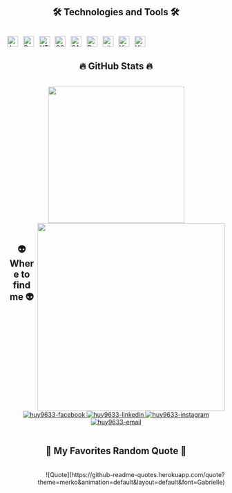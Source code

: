 <h2 align="center">🛠 Technologies and Tools 🛠</h2>
<br>
<!-- https://simpleicons.org/ -->
<span><img src="https://img.shields.io/badge/JavaScript-282C34?logo=javascript&logoColor=F7DF1E" alt="JavaScript logo" title="JavaScript" height="25" /></span>
&nbsp;
<span><img src="https://img.shields.io/badge/ReactJS-282C34?logo=react&logoColor=61DAFB" alt="ReactJS logo" title="ReactJS" height="25" /></span>
&nbsp;
<span><img src="https://img.shields.io/badge/HTML5-282C34?logo=html5&logoColor=E34F26" alt="HTML5 logo" title="HTML5" height="25" /></span>
&nbsp;
<span><img src="https://img.shields.io/badge/CSS3-282C34?logo=css3&logoColor=1572B6" alt="CSS3 logo" title="CSS3" height="25" /></span>
&nbsp;
<span><img src="https://img.shields.io/badge/Sass-282C34?logo=sass&logoColor=CC6699" alt="SASS logo" title="SASS" height="25" /></span>
&nbsp;
<span><img src="https://img.shields.io/badge/Bootstrap-282C34?logo=bootstrap&logoColor=7952B3" alt="Bootstrap logo" title="Bootstrap" height="25" /></span>
&nbsp;
<span><img src="https://img.shields.io/badge/git-282C34?logo=git&logoColor=F05032" alt="git logo" title="git" height="25" /></span>
&nbsp;
<span><img src="https://img.shields.io/badge/Visual%20Studio-282C34?logo=visualstudio&logoColor=5C2D91" alt="Visual Studio logo" title="Visual Studio" height="25" /></span>
&nbsp;
<span><img src="https://img.shields.io/badge/VS%20Code-282C34?logo=visual-studio-code&logoColor=007ACC" alt="Visual Studio Code logo" title="Visual Studio Code" height="25" /></span>
&nbsp;

<br>
<h2 align="center">🔥 GitHub Stats 🔥</h2>
<!-- https://github.com/anuraghazra/github-readme-stats -->
<br>
<div align=center>
  <a href="#" title="Trungquandev">
    <img width="315" align="center" src="https://github-readme-stats.vercel.app/api/top-langs/?username=huy9633&hide=c%23,powershell,Mathematica,Ruby,Objective-C,Objective-C%2b%2b,Cuda&title_color=61dafb&text_color=ffffff&icon_color=61dafb&bg_color=20232a&langs_count=8&layout=compact&border_color=61dafb&hide_border=true" />
  </a>
  <a href="#" title="Trungquandev">
    <img align="right" width="434" src="https://github-readme-stats.vercel.app/api?username=huy9633&show_icons=true&theme=react&border_color=61dafb&hide_border=true" />
  </a>
</div>

<br>
<h2 align="center">👽 Where to find me 👽</h2>
<br>
<!-- https://icons8.com -->
<div align="center">
  <a href="https://facebook.com/chanhuy.9633" target="blank">
    <img src="https://img.icons8.com/nolan/90/1A6DFF/C822FF/facebook-new.png" alt="huy9633-facebook" />
  </a>
  <a href="https://www.linkedin.com/in/huy-lâm-chấn-222a43209" target="blank">
    <img src="https://img.icons8.com/nolan/90/1A6DFF/C822FF/linkedin.png" alt="huy9633-linkedin" />
  </a>
  <a href="https://instagram.com/chanhuy.lam518" target="blank">
    <img src="https://img.icons8.com/nolan/90/1A6DFF/C822FF/instagram-new.png" alt="huy9633-instagram" />
  </a>
  <a href="mailto:lamchanhuy9633@gmail.com" target="top">
    <img src="https://img.icons8.com/nolan/90/1A6DFF/C822FF/gmail.png" alt="huy9633-email" />
  </a>
</div>

<br>
<h2 align="center">📑 My Favorites Random Quote 📑</h2>
<br>
<div align = "right">
  ![Quote](https://github-readme-quotes.herokuapp.com/quote?theme=merko&animation=default&layout=default&font=Gabrielle)
</div>

